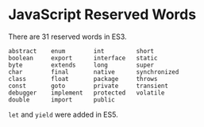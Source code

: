 # JavaScript Reserved Words

There are 31 reserved words in ES3.

```
abstract    enum        int         short
boolean     export      interface   static
byte        extends     long        super
char        final       native      synchronized
class       float       package     throws
const       goto        private     transient
debugger    implement   protected   volatile
double      import      public
```

`let` and `yield` were added in ES5.
